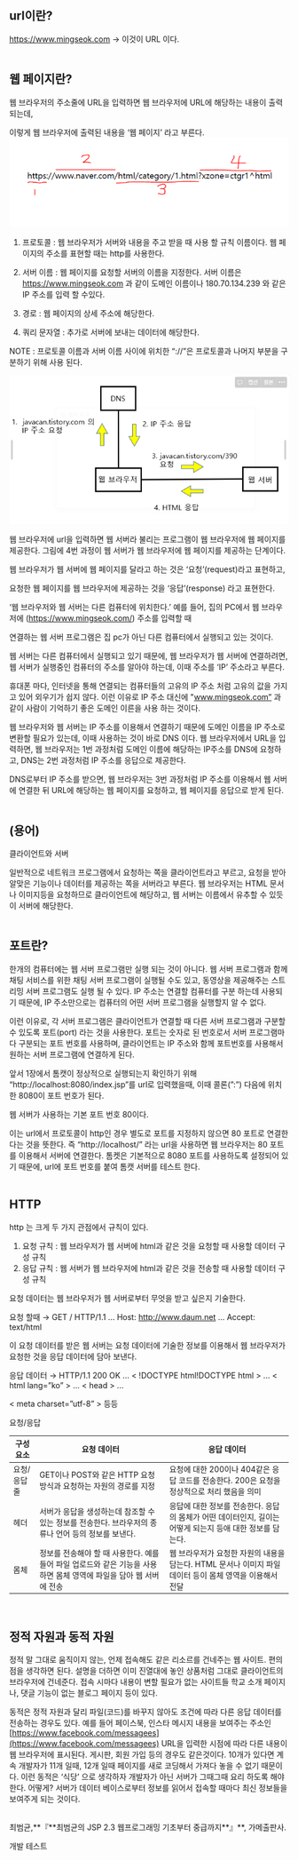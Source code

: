 ## url이란?

https://www.mingseok.com → 이것이 URL 이다.
<br/><br/>
## 웹 페이지란?

웹 브라우저의 주소줄에 URL을 입력하면 웹 브라우저에 URL에 해당하는 내용이 출력되는데,

이렇게 웹 브라우저에 출력된 내용을 ‘웹 페이지’ 라고 부른다.![이미지](/programming/img/사진1.PNG)
1. 프로토콜 : 웹 브라우저가 서버와 내용을 주고 받을 때 사용 할 규칙 이름이다. 웹 페이지의 주소를 표현할 때는 http를 사용한다.

1. 서버 이름 : 웹 페이지를 요청할 서버의 이름을 지정한다. 서버 이름은 https://www.mingseok.com 과 같이 도메인 이름이나 180.70.134.239 와 같은 IP 주소를 입력 할 수있다.

1. 경로 : 웹 페이지의 상세 주소에 해당한다.
2. 쿼리 문자열 : 추가로 서버에 보내는 데이터에 해당한다.

NOTE : 프로토콜 이름과 서버 이름 사이에 위치한 “://”은 프로토콜과 나머지 부분을 
             구분하기 위해 사용 된다.

![이미지](/programming/img/사진2.PNG)

웹 브라우저에 url을 입력하면 웹 서버라 불리는 프로그램이 웹 브라우저에 웹 페이지를 제공한다. 그림에 4번 과정이 웹 서버가 웹 브라우저에 웹 페이지를 제공하는 단계이다.

웹 브라우저가 웹 서버에 웹 페이지를 달라고 하는 것은 ‘요청’(request)라고 표현하고,

요청한 웹 페이지를 웹 브라우저에 제공하는 것을 ‘응답’(response) 라고 표현한다.

‘웹 브라우저와 웹 서버는 다른 컴퓨터에 위치한다.’ 예를 들어, 집의 PC에서 웹 브라우저에 (https://www.mingseok.com/) 주소를 입력할 때 

연결하는 웹 서버 프로그램은 집 pc가 아닌 다른 컴퓨터에서 실행되고 있는 것이다. 

웹 서버는 다른 컴퓨터에서 실행되고 있기 때문에, 웹 브라우저가 웹 서버에 연결하려면, 웹 서버가 실행중인 컴퓨터의 주소를 알아야 하는데, 이때 주소를 ‘IP’ 주소라고 부른다. 

휴대폰 마다, 인터넷을 통해 연결되는 컴퓨터들의 고유의 IP 주소 처럼 고유의 값을 가지고 있어 외우기가 쉽지 않다. 이런 이유로 IP 주소 대신에 "www.mingseok.com” 과 같이 사람이 기억하기 좋은 도메인 이른을 사용 하는 것이다.

웹 브라우저와 웹 서버는 IP 주소를 이용해서 연결하기 때문에 도메인 이름을 IP 주소로 변환할 필요가 있는데, 이때 사용하는 것이 바로 DNS 이다. 웹 브라우저에서 URL을 입력하면, 웹 브라우저는 1번  과정처럼 도메인 이름에 해당하는 IP주소를 DNS에 요청하고, DNS는 2번 과정처럼 IP 주소를 응답으로 제공한다.

DNS로부터 IP 주소를 받으면, 웹 브라우저는 3번 과정처럼 IP 주소를 이용해서 웹 서버에 연결한 뒤 URL에 해당하는 웹 페이지를 요청하고, 웹 페이지를 응답으로 받게 된다.
<br/>
<br/>
## (용어)
클라이언트와 서버

일반적으로 네트워크 프로그램에서 요청하는 쪽을 클라이언트라고 부르고, 요청을 받아 알맞은 기능이나 데이터를 제공하는 쪽을 서버라고 부른다. 웹 브라우저는 HTML 문서나 이미지등을 요청하므로 클라이언트에 해당하고, 웹 서버는 이름에서 유추할 수 있듯이 서버에 해당한다.
<br/>
<br/>
## 포트란?

한개의 컴퓨터에는 웹 서버 프로그램만 실행 되는 것이 아니다. 웹 서버 프로그램과 함께 채팅 서비스를 위한 채팅 서버 프로그램이 실행될 수도 있고, 동영상을 제공해주는 스트리밍 서버 프로그램도 실행 될 수 있다. IP 주소는 연결할 컴퓨터를 구분 하는데 사용되기 때문에, IP 주소만으로는 컴퓨터의 어떤 서버 프로그램을 실행할지 알 수 없다.

이런 이유로, 각 서버 프로그램은 클라이언트가 연결할 때 다른 서버 프로그램과 구분할 수 있도록 포트(port) 라는 것을 사용한다. 포트는 숫자로 된 번호로서 서버 프로그램마다 구분되는 포트 번호를 사용하며, 클라이언트는 IP 주소와 함께 포트번호를 사용해서 원하는 서버 프로그램에 연결하게 된다.

앞서 1장에서 톰캣이 정상적으로 실행되는지 확인하기 위해 “http://localhost:8080/index.jsp”를 url로 입력했을때, 이때 콜론(”:”) 다음에 위치한 8080이 포트 번호가 된다.

웹 서버가 사용하는 기본 포트 번호 80이다. 

이는 url에서 프로토콜이 http인 경우 별도로 포트를 지정하지 않으면 80 포트로 연결한다는 것을 뜻한다. 즉 “http://localhost/” 라는 url을 사용하면 웹 브라우저는 80 포트를 이용해서 서버에 연결한다. 톰켓은 기본적으로 8080 포트를 사용하도록 설정되어 있기 때문에, url에 포트 번호를 붙여 톰캣 서버를 테스트 한다.
<br/>
<br/>
## HTTP

http 는 크게 두 가지 관점에서 규칙이 있다.

1. 요청 규칙 : 웹 브라우저가 웹 서버에 html과 같은 것을 요청할 때 사용할 데이터 구성 규칙
2. 응답 규칙 : 웹 서버가 웹 브라우저에 html과 같은 것을 전송할 때 사용할 데이터 구성 규칙

요청 데이터는 웹 브라우저가 웹 서버로부터 무엇을 받고 싶은지 기술한다.

요청 할때 →  GET / HTTP/1.1 ...  Host: http://www.daum.net ... Accept: text/html  

이 요청 데이터를 받은 웹 서버는 요청 데이터에 기술한 정보를 이용해서 웹 브라우저가 요청한 것을 응답 데이터에 담아 보낸다.

응답 데이터 → HTTP/1.1 200 OK ... < !DOCTYPE html!DOCTYPE html > ... < html lang=”ko” > ... < head > ...

< meta charset=”utf-8” > 등등

요청/응답 

| 구성 요소 | 요청 데이터 | 응답 데이터 |
| --- | --- | --- |
| 요청/응답 줄 | GET이나 POST와 같은 HTTP 요청 방식과 요청하는 자원의 경로를 지정 | 요청에 대한 200이나 404같은 응답 코드를 전송한다. 200은 요청을 정상적으로 처리 했음을 의미 |
| 헤더 | 서버가 응답을 생성하는데 참조할 수 있는 정보를 전송한다. 브라우저의 종류나 언어 등의 정보를 보낸다. | 응답에 대한 정보를 전송한다. 응답의 몸체가 어떤 데이터인지, 길이는 어떻게 되는지 등애 대한 정보를 담는다. |
| 몸체 | 정보를 전송해야 할 때 사용한다. 예를 들어 파일 업로드와 같은 기능을 사용하면 몸체 영역에 파일을 담아 웹 서버에 전송 | 웹 브라우저가 요청한 자원의 내용을 담는다. HTML 문서나 이미지 파일 데이터 등이 몸체 영역을 이용해서 전달
<br/>

## 정적 자원과 동적 자원
정적 말 그대로 움직이지 않는, 언제 접속해도 같은 리소르를 건네주는 웹 사이트. 편의점을 생각하면 된다. 설명을 더하면 이미 진열대에 놓인 상품처럼 그대로 클라이언트의 브라우저에 건네준다.  접속 시마다 내용이 변할 필요가 없는 사이트들 학교 소개 페이지나, 댓글 기능이 없는 블로그 페이지 등이 있다.

동적은 정적 자원과 달리 파일(코드)를 바꾸지 않아도 조건에 따라 다른 응답 데이터를 전송하는 경우도 있다. 예를 들어 페이스북, 인스타 메시지 내용을 보여주는 주소인 [https://www.facebook.com/messagees](https://www.facebook.com/messagees) URL을 입력한 시점에 따라 다른 내용이 웹 브라우저에 표시된다. 게시판, 회원 가입 등의 경우도 같은것이다. 10개가 있다면 계속 개발자가 11개 일때, 12개 일때 페이지를 새로 코딩해서 가져다 놓을 수 없기 때문이다. 이런 동적은 ‘식당’ 으로 생각하자 개발자가 아닌 서버가 그때그때 요리 하도록 해야 한다.  어떻게? 서버가 데이터 베이스로부터 정보를 읽어서 접속할 때마다 최신 정보들을 보여주게 되는 것이다.

  
<br/>
최범균,**『**최범균의 JSP 2.3 웹프로그래밍 기초부터 중급까지**』**, 가메출판사.


개발 테스트